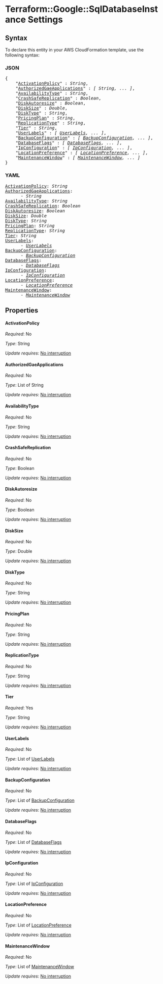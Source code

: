 # Terraform::Google::SqlDatabaseInstance Settings

## Syntax

To declare this entity in your AWS CloudFormation template, use the following syntax:

### JSON

<pre>
{
    "<a href="#activationpolicy" title="ActivationPolicy">ActivationPolicy</a>" : <i>String</i>,
    "<a href="#authorizedgaeapplications" title="AuthorizedGaeApplications">AuthorizedGaeApplications</a>" : <i>[ String, ... ]</i>,
    "<a href="#availabilitytype" title="AvailabilityType">AvailabilityType</a>" : <i>String</i>,
    "<a href="#crashsafereplication" title="CrashSafeReplication">CrashSafeReplication</a>" : <i>Boolean</i>,
    "<a href="#diskautoresize" title="DiskAutoresize">DiskAutoresize</a>" : <i>Boolean</i>,
    "<a href="#disksize" title="DiskSize">DiskSize</a>" : <i>Double</i>,
    "<a href="#disktype" title="DiskType">DiskType</a>" : <i>String</i>,
    "<a href="#pricingplan" title="PricingPlan">PricingPlan</a>" : <i>String</i>,
    "<a href="#replicationtype" title="ReplicationType">ReplicationType</a>" : <i>String</i>,
    "<a href="#tier" title="Tier">Tier</a>" : <i>String</i>,
    "<a href="#userlabels" title="UserLabels">UserLabels</a>" : <i>[ <a href="settings-userlabels.md">UserLabels</a>, ... ]</i>,
    "<a href="#backupconfiguration" title="BackupConfiguration">BackupConfiguration</a>" : <i>[ <a href="settings-backupconfiguration.md">BackupConfiguration</a>, ... ]</i>,
    "<a href="#databaseflags" title="DatabaseFlags">DatabaseFlags</a>" : <i>[ <a href="settings-databaseflags.md">DatabaseFlags</a>, ... ]</i>,
    "<a href="#ipconfiguration" title="IpConfiguration">IpConfiguration</a>" : <i>[ <a href="settings-ipconfiguration.md">IpConfiguration</a>, ... ]</i>,
    "<a href="#locationpreference" title="LocationPreference">LocationPreference</a>" : <i>[ <a href="settings-locationpreference.md">LocationPreference</a>, ... ]</i>,
    "<a href="#maintenancewindow" title="MaintenanceWindow">MaintenanceWindow</a>" : <i>[ <a href="settings-maintenancewindow.md">MaintenanceWindow</a>, ... ]</i>
}
</pre>

### YAML

<pre>
<a href="#activationpolicy" title="ActivationPolicy">ActivationPolicy</a>: <i>String</i>
<a href="#authorizedgaeapplications" title="AuthorizedGaeApplications">AuthorizedGaeApplications</a>: <i>
      - String</i>
<a href="#availabilitytype" title="AvailabilityType">AvailabilityType</a>: <i>String</i>
<a href="#crashsafereplication" title="CrashSafeReplication">CrashSafeReplication</a>: <i>Boolean</i>
<a href="#diskautoresize" title="DiskAutoresize">DiskAutoresize</a>: <i>Boolean</i>
<a href="#disksize" title="DiskSize">DiskSize</a>: <i>Double</i>
<a href="#disktype" title="DiskType">DiskType</a>: <i>String</i>
<a href="#pricingplan" title="PricingPlan">PricingPlan</a>: <i>String</i>
<a href="#replicationtype" title="ReplicationType">ReplicationType</a>: <i>String</i>
<a href="#tier" title="Tier">Tier</a>: <i>String</i>
<a href="#userlabels" title="UserLabels">UserLabels</a>: <i>
      - <a href="settings-userlabels.md">UserLabels</a></i>
<a href="#backupconfiguration" title="BackupConfiguration">BackupConfiguration</a>: <i>
      - <a href="settings-backupconfiguration.md">BackupConfiguration</a></i>
<a href="#databaseflags" title="DatabaseFlags">DatabaseFlags</a>: <i>
      - <a href="settings-databaseflags.md">DatabaseFlags</a></i>
<a href="#ipconfiguration" title="IpConfiguration">IpConfiguration</a>: <i>
      - <a href="settings-ipconfiguration.md">IpConfiguration</a></i>
<a href="#locationpreference" title="LocationPreference">LocationPreference</a>: <i>
      - <a href="settings-locationpreference.md">LocationPreference</a></i>
<a href="#maintenancewindow" title="MaintenanceWindow">MaintenanceWindow</a>: <i>
      - <a href="settings-maintenancewindow.md">MaintenanceWindow</a></i>
</pre>

## Properties

#### ActivationPolicy

_Required_: No

_Type_: String

_Update requires_: [No interruption](https://docs.aws.amazon.com/AWSCloudFormation/latest/UserGuide/using-cfn-updating-stacks-update-behaviors.html#update-no-interrupt)

#### AuthorizedGaeApplications

_Required_: No

_Type_: List of String

_Update requires_: [No interruption](https://docs.aws.amazon.com/AWSCloudFormation/latest/UserGuide/using-cfn-updating-stacks-update-behaviors.html#update-no-interrupt)

#### AvailabilityType

_Required_: No

_Type_: String

_Update requires_: [No interruption](https://docs.aws.amazon.com/AWSCloudFormation/latest/UserGuide/using-cfn-updating-stacks-update-behaviors.html#update-no-interrupt)

#### CrashSafeReplication

_Required_: No

_Type_: Boolean

_Update requires_: [No interruption](https://docs.aws.amazon.com/AWSCloudFormation/latest/UserGuide/using-cfn-updating-stacks-update-behaviors.html#update-no-interrupt)

#### DiskAutoresize

_Required_: No

_Type_: Boolean

_Update requires_: [No interruption](https://docs.aws.amazon.com/AWSCloudFormation/latest/UserGuide/using-cfn-updating-stacks-update-behaviors.html#update-no-interrupt)

#### DiskSize

_Required_: No

_Type_: Double

_Update requires_: [No interruption](https://docs.aws.amazon.com/AWSCloudFormation/latest/UserGuide/using-cfn-updating-stacks-update-behaviors.html#update-no-interrupt)

#### DiskType

_Required_: No

_Type_: String

_Update requires_: [No interruption](https://docs.aws.amazon.com/AWSCloudFormation/latest/UserGuide/using-cfn-updating-stacks-update-behaviors.html#update-no-interrupt)

#### PricingPlan

_Required_: No

_Type_: String

_Update requires_: [No interruption](https://docs.aws.amazon.com/AWSCloudFormation/latest/UserGuide/using-cfn-updating-stacks-update-behaviors.html#update-no-interrupt)

#### ReplicationType

_Required_: No

_Type_: String

_Update requires_: [No interruption](https://docs.aws.amazon.com/AWSCloudFormation/latest/UserGuide/using-cfn-updating-stacks-update-behaviors.html#update-no-interrupt)

#### Tier

_Required_: Yes

_Type_: String

_Update requires_: [No interruption](https://docs.aws.amazon.com/AWSCloudFormation/latest/UserGuide/using-cfn-updating-stacks-update-behaviors.html#update-no-interrupt)

#### UserLabels

_Required_: No

_Type_: List of <a href="settings-userlabels.md">UserLabels</a>

_Update requires_: [No interruption](https://docs.aws.amazon.com/AWSCloudFormation/latest/UserGuide/using-cfn-updating-stacks-update-behaviors.html#update-no-interrupt)

#### BackupConfiguration

_Required_: No

_Type_: List of <a href="settings-backupconfiguration.md">BackupConfiguration</a>

_Update requires_: [No interruption](https://docs.aws.amazon.com/AWSCloudFormation/latest/UserGuide/using-cfn-updating-stacks-update-behaviors.html#update-no-interrupt)

#### DatabaseFlags

_Required_: No

_Type_: List of <a href="settings-databaseflags.md">DatabaseFlags</a>

_Update requires_: [No interruption](https://docs.aws.amazon.com/AWSCloudFormation/latest/UserGuide/using-cfn-updating-stacks-update-behaviors.html#update-no-interrupt)

#### IpConfiguration

_Required_: No

_Type_: List of <a href="settings-ipconfiguration.md">IpConfiguration</a>

_Update requires_: [No interruption](https://docs.aws.amazon.com/AWSCloudFormation/latest/UserGuide/using-cfn-updating-stacks-update-behaviors.html#update-no-interrupt)

#### LocationPreference

_Required_: No

_Type_: List of <a href="settings-locationpreference.md">LocationPreference</a>

_Update requires_: [No interruption](https://docs.aws.amazon.com/AWSCloudFormation/latest/UserGuide/using-cfn-updating-stacks-update-behaviors.html#update-no-interrupt)

#### MaintenanceWindow

_Required_: No

_Type_: List of <a href="settings-maintenancewindow.md">MaintenanceWindow</a>

_Update requires_: [No interruption](https://docs.aws.amazon.com/AWSCloudFormation/latest/UserGuide/using-cfn-updating-stacks-update-behaviors.html#update-no-interrupt)

